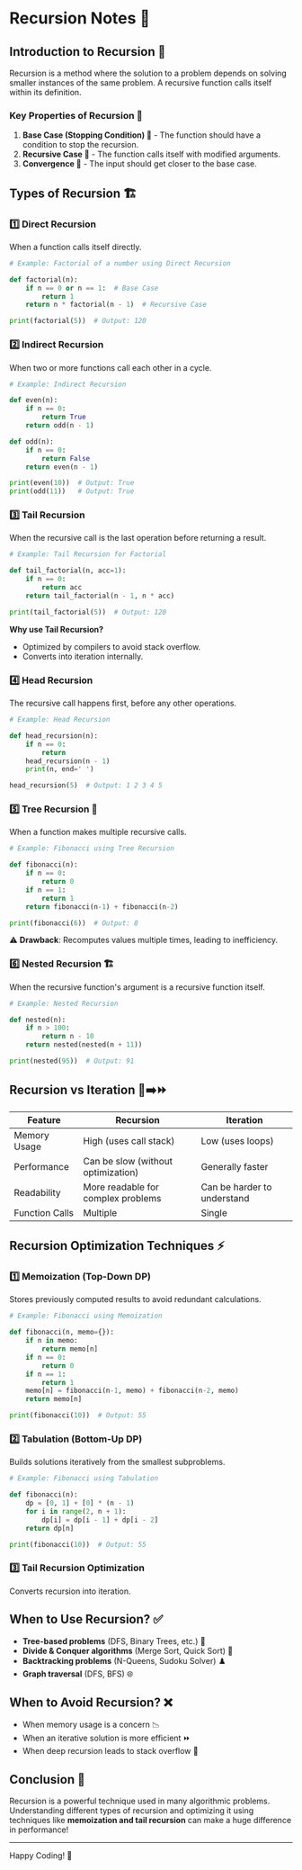 # Recursion Notes 📖

## Introduction to Recursion 🔄

Recursion is a method where the solution to a problem depends on solving smaller instances of the same problem. A recursive function calls itself within its definition.

### Key Properties of Recursion 🧐

1. **Base Case (Stopping Condition) 🚦** - The function should have a condition to stop the recursion.
2. **Recursive Case 🔄** - The function calls itself with modified arguments.
3. **Convergence 🛑** - The input should get closer to the base case.

## Types of Recursion 🏗️

### 1️⃣ Direct Recursion

When a function calls itself directly.

```python
# Example: Factorial of a number using Direct Recursion

def factorial(n):
    if n == 0 or n == 1:  # Base Case
        return 1
    return n * factorial(n - 1)  # Recursive Case

print(factorial(5))  # Output: 120
```

### 2️⃣ Indirect Recursion

When two or more functions call each other in a cycle.

```python
# Example: Indirect Recursion

def even(n):
    if n == 0:
        return True
    return odd(n - 1)

def odd(n):
    if n == 0:
        return False
    return even(n - 1)

print(even(10))  # Output: True
print(odd(11))   # Output: True
```

### 3️⃣ Tail Recursion

When the recursive call is the last operation before returning a result.

```python
# Example: Tail Recursion for Factorial

def tail_factorial(n, acc=1):
    if n == 0:
        return acc
    return tail_factorial(n - 1, n * acc)

print(tail_factorial(5))  # Output: 120
```

**Why use Tail Recursion?**

- Optimized by compilers to avoid stack overflow.
- Converts into iteration internally.

### 4️⃣ Head Recursion

The recursive call happens first, before any other operations.

```python
# Example: Head Recursion

def head_recursion(n):
    if n == 0:
        return
    head_recursion(n - 1)
    print(n, end=' ')

head_recursion(5)  # Output: 1 2 3 4 5
```

### 5️⃣ Tree Recursion 🌳

When a function makes multiple recursive calls.

```python
# Example: Fibonacci using Tree Recursion

def fibonacci(n):
    if n == 0:
        return 0
    if n == 1:
        return 1
    return fibonacci(n-1) + fibonacci(n-2)

print(fibonacci(6))  # Output: 8
```

⚠️ **Drawback**: Recomputes values multiple times, leading to inefficiency.

### 6️⃣ Nested Recursion 🏗️

When the recursive function's argument is a recursive function itself.

```python
# Example: Nested Recursion

def nested(n):
    if n > 100:
        return n - 10
    return nested(nested(n + 11))

print(nested(95))  # Output: 91
```

## Recursion vs Iteration 🔄➡️⏩

| Feature        | Recursion                          | Iteration                   |
| -------------- | ---------------------------------- | --------------------------- |
| Memory Usage   | High (uses call stack)             | Low (uses loops)            |
| Performance    | Can be slow (without optimization) | Generally faster            |
| Readability    | More readable for complex problems | Can be harder to understand |
| Function Calls | Multiple                           | Single                      |

## Recursion Optimization Techniques ⚡

### 1️⃣ Memoization (Top-Down DP)

Stores previously computed results to avoid redundant calculations.

```python
# Example: Fibonacci using Memoization

def fibonacci(n, memo={}):
    if n in memo:
        return memo[n]
    if n == 0:
        return 0
    if n == 1:
        return 1
    memo[n] = fibonacci(n-1, memo) + fibonacci(n-2, memo)
    return memo[n]

print(fibonacci(10))  # Output: 55
```

### 2️⃣ Tabulation (Bottom-Up DP)

Builds solutions iteratively from the smallest subproblems.

```python
# Example: Fibonacci using Tabulation

def fibonacci(n):
    dp = [0, 1] + [0] * (n - 1)
    for i in range(2, n + 1):
        dp[i] = dp[i - 1] + dp[i - 2]
    return dp[n]

print(fibonacci(10))  # Output: 55
```

### 3️⃣ Tail Recursion Optimization

Converts recursion into iteration.

## When to Use Recursion? ✅

- **Tree-based problems** (DFS, Binary Trees, etc.) 🌲
- **Divide & Conquer algorithms** (Merge Sort, Quick Sort) 🔪
- **Backtracking problems** (N-Queens, Sudoku Solver) ♟️
- **Graph traversal** (DFS, BFS) 🌐

## When to Avoid Recursion? ❌

- When memory usage is a concern 📉
- When an iterative solution is more efficient ⏩
- When deep recursion leads to stack overflow 🚨

## Conclusion 🎯

Recursion is a powerful technique used in many algorithmic problems. Understanding different types of recursion and optimizing it using techniques like **memoization and tail recursion** can make a huge difference in performance!

---

Happy Coding! 🚀

